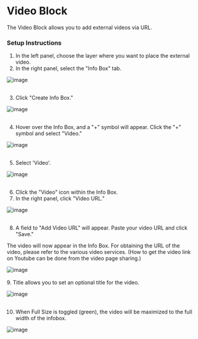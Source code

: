 # Video Block

The Video Block allows you to add external videos via URL.

### Setup Instructions

1. In the left panel, choose the layer where you want to place the external video.
2. In the right panel, select the "Info Box" tab.

![image](https://github.com/CS-eukarya/User-Manual-English-/assets/154571156/ee9c821c-a9a5-43f1-8432-64768f507bfa)
<br>
<br>

3. Click "Create Info Box."

![image](https://github.com/CS-eukarya/User-Manual-English-/assets/154571156/3fb36711-5375-4d00-9b97-4836f4110338)
<br>
<br>

4. Hover over the Info Box, and a "+" symbol will appear. Click the "+" symbol and select "Video."

![image](https://github.com/CS-eukarya/User-Manual-English-/assets/154571156/c4320712-c878-499d-bbda-7c8cf1a725df)
<br>
<br>

5. Select 'Video'.

![image](https://github.com/CS-eukarya/User-Manual-English-/assets/154571156/55461812-93da-4a37-ade7-d7ca4afc3dab)
<br>
<br>

6.  Click the "Video" icon within the Info Box.
7. In the right panel, click "Video URL."

![image](https://github.com/CS-eukarya/User-Manual-English-/assets/154571156/d8414950-aa89-42db-b391-f194b8b9d9e4)
<br>
<br>

8. A field to "Add Video URL" will appear. Paste your video URL and click "Save."

The video will now appear in the Info Box.
For obtaining the URL of the video, please refer to the various video services.
(How to get the video link on Youtube can be done from the video page sharing.)

![image](https://github.com/CS-eukarya/User-Manual-English-/assets/154571156/eb540eec-f4e2-417f-94cf-4038967c586a)
<br>
<br>
9. Title allows you to set an optional title for the video.

![image](https://github.com/CS-eukarya/User-Manual-English-/assets/154571156/e15ce308-f29d-4e91-9fe1-90d7ce970923)
<br>
<br> 

10. When Full Size is toggled (green), the video will be maximized to the full width of the infobox.

![image](https://github.com/CS-eukarya/User-Manual-English-/assets/154571156/e047542b-0e20-4d75-b1ab-537a4ac249ec)
<br>
<br> 

